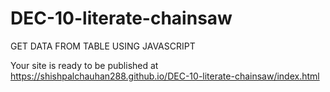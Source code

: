 # DEC-10-literate-chainsaw
GET DATA FROM TABLE USING JAVASCRIPT 

 Your site is ready to be published at https://shishpalchauhan288.github.io/DEC-10-literate-chainsaw/index.html
